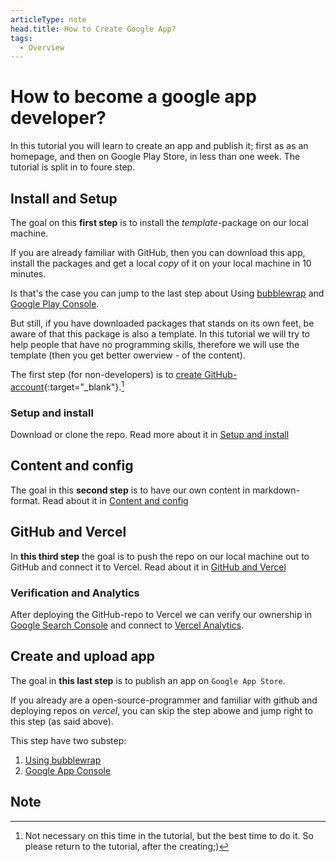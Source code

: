 ```yaml
---
articleType: note
head.title: How to Create Google App?
tags:
  - Overview
---
```


# How to become a google app developer?
In this tutorial you will learn to create an app and publish it; first as as an homepage, and then on Google Play Store, in less than one week. The tutorial is split in to foure step.

## Install and Setup
The goal on this **first step** is to install the _template_-package on our local machine.

If you are already familiar with GitHub, then you can download this app, install the packages and get a local _copy_ of it on your local machine in 10 minutes.

Is that's the case you can jump to the last step about Using [bubblewrap](/article/create-and-upload/create-app/bubblewrap) and [Google Play Console](/article/create-and-upload/upload-app/play-console).

But still, if you have downloaded packages that stands on its own feet, be aware of that this package is also a template. In this tutorial we will try to help people that have no programming skills, therefore we will use the template (then you get better owerview - of the content).

The first step (for non-developers) is to [create GitHub-account](https://github.com/join){:target="_blank"}.[^1]

### Setup and install
Download or clone the repo. Read more about it in [Setup and install](/article/setup-and-deploy/setup/setup-and-install)

## Content and config
The goal in this **second step** is to have our own content in markdown-format. Read about it in [Content and config](/article/setup-and-deploy/content/content-and-config)

## GitHub and Vercel
In **this third step** the goal is to push the repo on our local machine out to GitHub and connect it to Vercel. Read about it in [GitHub and Vercel](/article/setup-and-deploy/deploy/github-and-vercel)

### Verification and Analytics
After deploying the GitHub-repo to Vercel we can verify our ownership in [Google Search Console](/article/setup-and-deploy/deploy/verification-and-analytics#google-search-console) and connect to [Vercel Analytics](/article/setup-and-deploy/deploy/verification-and-analytics#vercel-analytics).

## Create and upload app
The goal in **this last step** is to publish an app on `Google App Store`.

If you already are a open-source-programmer and familiar with github and deploying repos on _vercel_, you can skip the step abowe and jump right to this step (as said above).

This step have two substep:
1. [Using bubblewrap](/article/create-and-upload/create-app/bubblewrap)
2. [Google App Console](/article/create-and-upload/upload-app/play-console)

## Note
[^1]: Not necessary on this time in the tutorial, but the best time to do it. So please return to the tutorial, after the creating;)

<!-- 
Made by laywer Kyrie Eleison 2023.
-->